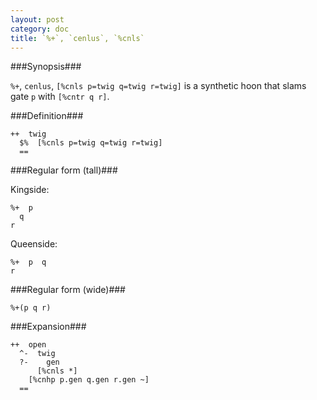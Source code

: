 ```yaml
---
layout: post
category: doc
title: `%+`, `cenlus`, `%cnls`
---
```


###Synopsis###

`%+`, `cenlus`, `[%cnls p=twig q=twig r=twig]` is a synthetic hoon 
that slams gate `p` with `[%cntr q r]`.

###Definition###

    ++  twig  
      $%  [%cnls p=twig q=twig r=twig]
      ==

###Regular form (tall)###

Kingside:

    %+  p
      q
    r

Queenside:

    %+  p  q
    r

###Regular form (wide)###

    %+(p q r)

###Expansion###
    
    ++  open
      ^-  twig
      ?-    gen
          [%cnls *]
        [%cnhp p.gen q.gen r.gen ~]
      ==
